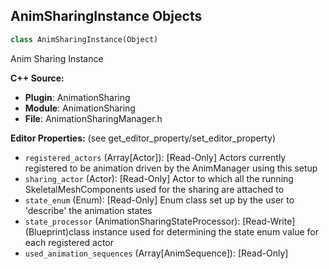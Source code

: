 ## AnimSharingInstance Objects

```python
class AnimSharingInstance(Object)
```

Anim Sharing Instance

**C++ Source:**

- **Plugin**: AnimationSharing
- **Module**: AnimationSharing
- **File**: AnimationSharingManager.h

**Editor Properties:** (see get_editor_property/set_editor_property)

- ``registered_actors`` (Array[Actor]):  [Read-Only] Actors currently registered to be animation driven by the AnimManager using this setup
- ``sharing_actor`` (Actor):  [Read-Only] Actor to which all the running SkeletalMeshComponents used for the sharing are attached to
- ``state_enum`` (Enum):  [Read-Only] Enum class set up by the user to 'describe' the animation states
- ``state_processor`` (AnimationSharingStateProcessor):  [Read-Write] (Blueprint)class instance used for determining the state enum value for each registered actor
- ``used_animation_sequences`` (Array[AnimSequence]):  [Read-Only]

<a id="unreal.CameraRigProxyAsset"></a>